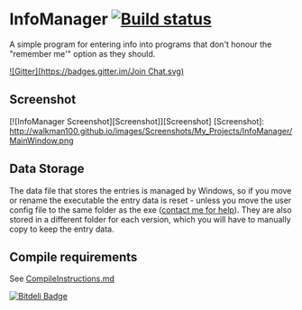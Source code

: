 # InfoManager [![Build status](https://ci.appveyor.com/api/projects/status/1r0lau52v3c1ai7y)](https://ci.appveyor.com/project/Walkman100/infomanager)
A simple program for entering info into programs that don't honour the "remember me'" option as they should.

[![Gitter](https://badges.gitter.im/Join Chat.svg)](https://gitter.im/Walkman100/Walkman?utm_source=badge&utm_medium=badge&utm_campaign=pr-badge&utm_content=badge)

## Screenshot
[![InfoManager Screenshot][Screenshot]][Screenshot]
  [Screenshot]: http://walkman100.github.io/images/Screenshots/My_Projects/InfoManager/MainWindow.png

## Data Storage
The data file that stores the entries is managed by Windows, so if you move or rename the executable the entry data is reset - unless you move the user config file to the same folder as the exe ([contact me for help](http://walkman100.github.io/Walkman/HTML/Contact.html)). They are also stored in a different folder for each version, which you will have to manually copy to keep the entry data.

## Compile requirements
See [CompileInstructions.md](https://github.com/Walkman100/WinCompile/blob/master/CompileInstructions.md)


[![Bitdeli Badge](https://d2weczhvl823v0.cloudfront.net/Walkman100/infomanager/trend.png)](https://bitdeli.com/free "Bitdeli Badge")

